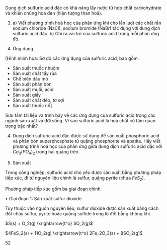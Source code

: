 Dung dịch sulfuric acid đặc có khả năng lấy nước từ hợp chất carbohydrate và khiến chúng hoá đen (hiện tượng than hoá).

3. a) Viết phương trình hoá học của phản ứng khi cho lần lượt các chất rắn sodium chloride (NaCl), sodium bromide (NaBr) tác dụng với dung dịch sulfuric acid đặc.
   b) Chỉ ra vai trò của sulfuric acid trong mỗi phản ứng đó.

5. Ứng dụng

[Hình minh họa: Sơ đồ các ứng dụng của sulfuric acid, bao gồm:
- Sản xuất thuốc nhuộm
- Sản xuất chất tẩy rửa
- Chế biến dầu mỏ
- Sản xuất phân bón
- Sản xuất muối, acid
- Sản xuất giấy
- Sản xuất chất dẻo, tơ sợi
- Sản xuất thuốc nổ]

Sưu tầm tài liệu và trình bày về các ứng dụng của sulfuric acid trong các ngành sản xuất và đời sống. Vì sao sulfuric acid là hoá chất có tầm quan trọng bậc nhất?

4. Dung dịch sulfuric acid đặc được sử dụng để sản xuất phosphoric acid và phân bón superphosphate từ quặng phosphorite và apatite. Hãy viết phương trình hoá học của phản ứng giữa dung dịch sulfuric acid đặc với $Ca_3(PO_4)_2$ trong hai quặng trên.

6. Sản xuất

Trong công nghiệp, sulfuric acid chủ yếu được sản xuất bằng phương pháp tiếp xúc, đi từ nguyên liệu chính là sulfur, quặng pyrite (chứa $FeS_2$).

Phương pháp tiếp xúc gồm ba giai đoạn chính.

• Giai đoạn 1: Sản xuất sulfur dioxide

Tùy thuộc vào nguồn nguyên liệu, sulfur dioxide được sản xuất bằng cách đốt cháy sulfur, pyrite hoặc quặng sulfide trong lò đốt bằng không khí.

$S(s) + O_2(g) \xrightarrow{t^o} SO_2(g)$

$4FeS_2(s) + 11O_2(g) \xrightarrow{t^o} 2Fe_2O_3(s) + 8SO_2(g)$

52
